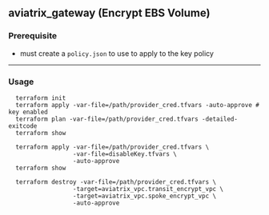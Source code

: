 ## aviatrix_gateway (Encrypt EBS Volume)

### Prerequisite
* must create a ```policy.json``` to use to apply to the key policy

---

### Usage
```
  terraform init
  terraform apply -var-file=/path/provider_cred.tfvars -auto-approve # key enabled
  terraform plan -var-file=/path/provider_cred.tfvars -detailed-exitcode
  terraform show

  terraform apply -var-file=/path/provider_cred.tfvars \
                  -var-file=disableKey.tfvars \
                  -auto-approve
  terraform show

  terraform destroy -var-file=/path/provider_cred.tfvars \
                  -target=aviatrix_vpc.transit_encrypt_vpc \
                  -target=aviatrix_vpc.spoke_encrypt_vpc \
                  -auto-approve
```
